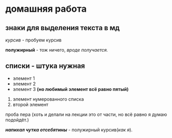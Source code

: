 # домашняя работа

## знаки для выделения текста в мд

*курсив* - пробуем курсив

**полужирный** - тож ничего, *вроде получается.*

## списки - штука нужная

* элемент 1
* элемент 2
* элемент 3 **(но любимый элемент всё равно пятый)**

1. элемент нумерованного списка
2. второй элемент

проба пера (хоть и делали на лекции это от части, но всё равно я думаю подойдёт.)

***напихал чутка отсебятины*** - полужирный курсив(*как я*).